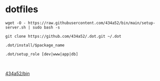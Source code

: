# dotfiles

`wget -O - https://raw.githubusercontent.com/434a52/bin/main/setup-server.sh | sudo bash -s`

`git clone https://github.com/434a52/.dot.git ~/.dot`

`.dot/install/$package_name`

`.dot/setup_role [dev|www|app|db]`

<br/>

[434a52/bin](https://github.com/434a52/bin)
